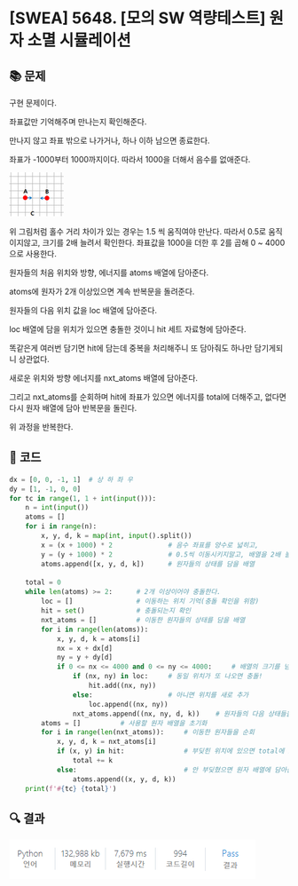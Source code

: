 # [SWEA] 5648. [모의 SW 역량테스트] 원자 소멸 시뮬레이션

## 📚 문제

구현 문제이다.

좌표값만 기억해주며 만나는지 확인해준다.

만나지 않고 좌표 밖으로 나가거나, 하나 이하 남으면 종료한다.

좌표가 -1000부터 1000까지이다. 따라서 1000을 더해서 음수를 없애준다.

![image-20220331204822558](README.assets/image-20220331204822558.png)

위 그림처럼 홀수 거리 차이가 있는 경우는 1.5 씩 움직여야 만난다. 따라서 0.5로 움직이지않고, 크기를 2배 늘려서 확인한다. 좌표값을 1000을 더한 후 2를 곱해 0 ~ 4000으로 사용한다.



원자들의 처음 위치와 방향, 에너지를 atoms 배열에 담아준다.

atoms에 원자가 2개 이상있으면 계속 반복문을 돌려준다.



원자들의 다음 위치 값을 loc 배열에 담아준다.

loc 배열에 담을 위치가 있으면 충돌한 것이니 hit 세트 자료형에 담아준다.

똑같은게 여러번 담기면 hit에 담는데 중복을 처리해주니 또 담아줘도 하나만 담기게되니 상관없다.

새로운 위치와 방향 에너지를 nxt_atoms 배열에 담아준다.

그리고 nxt_atoms를 순회하며 hit에 좌표가 있으면 에너지를 total에 더해주고, 없다면 다시 원자 배열에 담아 반복문을 돌린다.

위 과정을 반복한다.

## 📒 코드

```python
dx = [0, 0, -1, 1]  # 상 하 좌 우
dy = [1, -1, 0, 0]
for tc in range(1, 1 + int(input())):
    n = int(input())
    atoms = []
    for i in range(n):
        x, y, d, k = map(int, input().split())
        x = (x + 1000) * 2              # 음수 좌표를 양수로 넓히고,
        y = (y + 1000) * 2              # 0.5씩 이동시키지말고, 배열을 2배 늘리고 1씩 이동시킨다.
        atoms.append([x, y, d, k])      # 원자들의 상태를 담을 배열

    total = 0
    while len(atoms) >= 2:      # 2개 이상이어야 충돌한다.
        loc = []                # 이동하는 위치 기억(충돌 확인을 위함)
        hit = set()             # 충돌되는지 확인
        nxt_atoms = []          # 이동한 원자들의 상태를 담을 배열
        for i in range(len(atoms)):
            x, y, d, k = atoms[i]
            nx = x + dx[d]
            ny = y + dy[d]
            if 0 <= nx <= 4000 and 0 <= ny <= 4000:     # 배열의 크기를 넘으면 제거한다.
                if (nx, ny) in loc:     # 동일 위치가 또 나오면 충돌!
                    hit.add((nx, ny))
                else:                   # 아니면 위치를 새로 추가
                    loc.append((nx, ny))
                nxt_atoms.append((nx, ny, d, k))    # 원자들의 다음 상태들을 담아준다.
        atoms = []          # 사용할 원자 배열을 초기화
        for i in range(len(nxt_atoms)):     # 이동한 원자들을 순회
            x, y, d, k = nxt_atoms[i]
            if (x, y) in hit:               # 부딪힌 위치에 있으면 total에 k를 더한다.
                total += k
            else:                           # 안 부딪혔으면 원자 배열에 담아준다.
                atoms.append((x, y, d, k))
    print(f'#{tc} {total}')


```

## 🔍 결과

![image-20220331205438205](README.assets/image-20220331205438205.png)